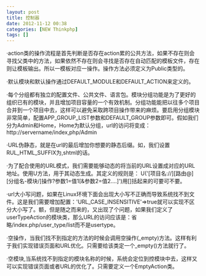```yaml
---
layout: post
title: 控制器
date: 2012-11-12 00:38
categories: [NEW Thinkphp]
tags: []
---
```

·action类的操作流程是首先判断是否存在action累的公共方法，如果不存在则会寻找父类中的方法，如果依然不存在则会寻找是否存在自动匹配的模板文件，存在则让模板输出。所以一模板对应一操作。操作方法必须定义为Public类型的。


·默认模块和默认操作通过DEFAULT_MODULE和DEFAULT_ACTION来定义的。


·每个分组都有独立的配置文件、公共文件、语言包。模块分组功能是为了更好的组织已有的模块，并且增加项目容量的一个有效机制。分组功能能把以往多个项目合并到一个项目中去，这样可以避免采取跨项目操作带来的麻烦。要启用分组模块非常简单，配置APP_GROUP_LIST参数和DEFAULT_GROUP参数即可。假如我们分为Admin和Home，Home为默认分组，url的访问将变成：http://servername/index,php/Admin


·URL伪静态，就是在url的最后增加你想要的静态后缀。如，我们设置RUL_HTML_SUFFIX为,shtml的话。


·为了配合使用的URL模式，我们需要能够动态的将当前的URL设置成对应的URL地址。使用U方法，用于其动态生成。其定义的规则是：
U('[项目名://][路由@][分组名-模块/]操作?参数1=值1[&参数2=值2....]')用[]括起来的可要可不要。


·url大小写问题，如果在Linux环境下面会出现大小写不正确而导致系统找不到文件。这是我们需要增加配置：'URL_CASE_INSENSITIVE'=>true就可以实现不区分大小写了。额，但是随之而来的，又出现了个问题，如果我们定义了userTypeAction的模块类，那么URL的访问应该是：省略/index.php/user_type/list而不是usertype。


·空操作，当我们找不到指定的方法的时候会调用空操作(_empty)方法。这样有利于我们实现错误页面和URL优化。只需要给该类定一个_empty()方法就行了。


·空模块,当系统找不到指定的模块名称的时候，系统会定位到控模块中去，这样又可以实现错误页面或者URL的优化了。只需要定义一个EmptyAction类。
   